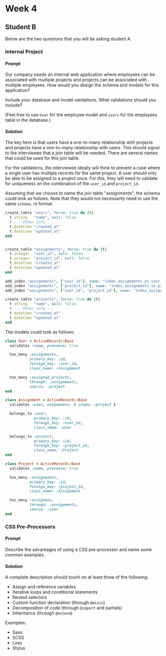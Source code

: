# Week 4

## Student B

Below are the two questions that you will be asking student A.

### Internal Project

#### Prompt

Our company needs an internal web application where employees can be
associated with multiple projects and projects can be associated with
multiple employees. How would you design the schema and models for this
application?

Include your database and model validations. What validations should you
include?

(Feel free to use `User` for the employee model and `users` for the
employees table in the database.)

#### Solution

The key here is that users have a one-to-many relationship with projects
and projects have a one-to-many relationship with users. This should
signal to the interviewee that a join table will be needed. There are
several names that could be used for this join table.

For the validations, the interviewee ideally will think to prevent a
case where a single user has multiple records for the same project. A
user should only be able to be assigned to a project once. For this,
they will need to validate for uniqueness on the combination of the
`user_id` and `project_id`.

Assuming that we choose to name the join table "assignments", the schema
could look as follows. Note that they would not necessarily need to use
the same `schema.rb` format.

``` ruby
create_table "users", force: true do |t|
  t.string   "name", null: false
  # ... Other Info ...
  t.datetime "created_at"
  t.datetime "updated_at"
end


create_table "assignments", force: true do |t|
  t.integer  "user_id", null: false
  t.integer  "project_id", null: false
  t.datetime "created_at"
  t.datetime "updated_at"
end

add_index "assignments", ["user_id"], name: "index_assignments_on_user_id"
add_index "assignments", ["project_id"], name: "index_assignments_on_project_id"
add_index "assignments", ["user_id", "project_id"], name: "index_assignments_on_user_id_and_project_id", unique: true

create_table "projects", force: true do |t|
  t.string   "name", null: false
  # ... Other Info ...
  t.datetime "created_at"
  t.datetime "updated_at"
end
```

The models could look as follows:

``` ruby
class User < ActiveRecord::Base
  validates :name, presence: true

  has_many :assignments,
           primary_key: :id,
           foreign_key: :user_id,
           class_name: :Assignment

  has_many :assigned_projects,
           through: :assignments,
           source: :project
end

class Assignment < ActiveRecord::Base
  validates :user, uniqueness: { scope: :project }

  belongs_to :user,
             primary_key: :id,
             foreign_key: :user_id,
             class_name: :User

  belongs_to :project,
             primary_key: :id,
             foreign_key: :project_id,
             class_name: :Project
end

class Project < ActiveRecord::Base
  validates :name, presence: true

  has_many :assignments,
           primary_key: :id,
           foreign_key: :project_id,
           class_name: :Assignment

  has_many :assignees,
           through: :assignments,
           source: :user
end
```

### CSS Pre-Processors

#### Prompt

Describe the advantages of using a CSS pre-processor and name some common examples.

#### Solution

A complete description should touch on at least three of the following:

* Assign and reference variables
* Iterative loops and conditional statements
* Nested selectors
* Custom function declaration (through `@mixin`)
* Decomposition of code (through `@import` and partials)
* Inheritance (through `@extend`)

Examples:
* Sass
* SCSS
* Less
* Stylus
